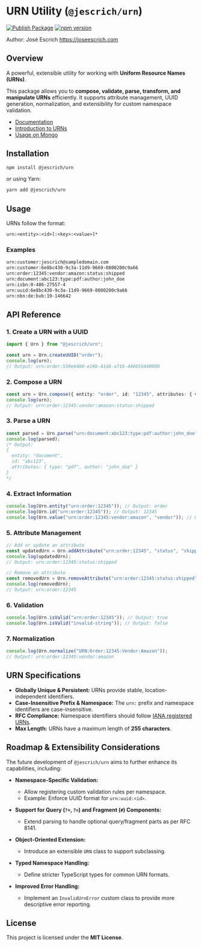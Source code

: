 # URN Utility (`@jescrich/urn`)

[![Publish Package](https://github.com/jescrich/urn/actions/workflows/publish.yml/badge.svg)](https://github.com/jescrich/urn/actions/workflows/publish.yml) [![npm version](https://badge.fury.io/js/@jescrich%2Furn.svg)](https://badge.fury.io/js/@jescrich%2Furn)

Author: José Escrich https://joseescrich.com
</div>

</div>


## Overview
A powerful, extensible utility for working with **Uniform Resource Names (URNs)**.

This package allows you to **compose, validate, parse, transform, and manipulate URNs** efficiently. It supports attribute management, UUID generation, normalization, and extensibility for custom namespace validation.

- [Documentation](https://jescrich.github.io/libraries/docs/urn/intro)
- [Introduction to URNs](https://jescrich.github.io/libraries/docs/urn/why)
- [Usage on Mongo](https://jescrich.github.io/libraries/docs/urn/mongo)

## Installation

```sh
npm install @jescrich/urn
```

or using Yarn:

```sh
yarn add @jescrich/urn
```

## Usage

URNs follow the format:  
```txt
urn:<entity>:<id>[:<key>:<value>]*
```

### **Examples**
```txt
urn:customer:jescrich@sampledomain.com
urn:customer:6e8bc430-9c3a-11d9-9669-0800200c9a66
urn:order:12345:vendor:amazon:status:shipped
urn:document:abc123:type:pdf:author:john_doe
urn:isbn:0-486-27557-4
urn:uuid:6e8bc430-9c3a-11d9-9669-0800200c9a66
urn:nbn:de:bvb:19-146642
```

## API Reference

### **1. Create a URN with a UUID**
```ts
import { Urn } from "@jescrich/urn";

const urn = Urn.createUUID("order");
console.log(urn);
// Output: urn:order:550e8400-e29b-41d4-a716-446655440000
```

### **2. Compose a URN**
```ts
const urn = Urn.compose({ entity: "order", id: "12345", attributes: { vendor: "amazon", status: "shipped" } });
console.log(urn);
// Output: urn:order:12345:vendor:amazon:status:shipped
```

### **3. Parse a URN**
```ts
const parsed = Urn.parse("urn:document:abc123:type:pdf:author:john_doe");
console.log(parsed);
/* Output:
{
  entity: "document",
  id: "abc123",
  attributes: { type: "pdf", author: "john_doe" }
}
*/
```

### **4. Extract Information**
```ts
console.log(Urn.entity("urn:order:12345")); // Output: order
console.log(Urn.id("urn:order:12345")); // Output: 12345
console.log(Urn.value("urn:order:12345:vendor:amazon", "vendor")); // Output: amazon
```

### **5. Attribute Management**
```ts
// Add or update an attribute
const updatedUrn = Urn.addAttribute("urn:order:12345", "status", "shipped");
console.log(updatedUrn);
// Output: urn:order:12345:status:shipped

// Remove an attribute
const removedUrn = Urn.removeAttribute("urn:order:12345:status:shipped", "status");
console.log(removedUrn);
// Output: urn:order:12345
```

### **6. Validation**
```ts
console.log(Urn.isValid("urn:order:12345")); // Output: true
console.log(Urn.isValid("invalid-string")); // Output: false
```

### **7. Normalization**
```ts
console.log(Urn.normalize("URN:Order:12345:Vendor:Amazon"));
// Output: urn:order:12345:vendor:amazon
```

## URN Specifications
- **Globally Unique & Persistent:** URNs provide stable, location-independent identifiers.
- **Case-Insensitive Prefix & Namespace:** The `urn:` prefix and namespace identifiers are case-insensitive.
- **RFC Compliance:** Namespace identifiers should follow [IANA registered URNs](https://www.iana.org/assignments/urn-namespaces/urn-namespaces.xhtml).
- **Max Length:** URNs have a maximum length of **255 characters**.

## Roadmap & Extensibility Considerations
The future development of `@jescrich/urn` aims to further enhance its capabilities, including:

- **Namespace-Specific Validation:**
  - Allow registering custom validation rules per namespace.
  - Example: Enforce UUID format for `urn:uuid:<id>`.

- **Support for Query (`?+`, `?=`) and Fragment (`#`) Components:**
  - Extend parsing to handle optional query/fragment parts as per RFC 8141.
  
- **Object-Oriented Extension:**
  - Introduce an extensible `URN` class to support subclassing.
  
- **Typed Namespace Handling:**
  - Define stricter TypeScript types for common URN formats.
  
- **Improved Error Handling:**
  - Implement an `InvalidUrnError` custom class to provide more descriptive error reporting.

## License
This project is licensed under the **MIT License**.

